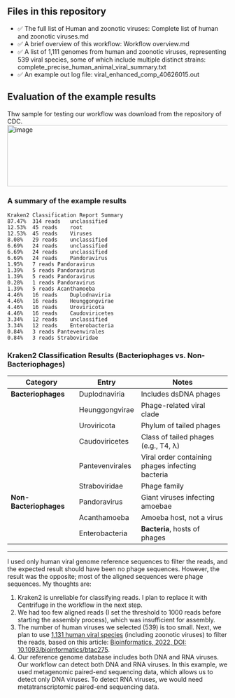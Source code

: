 ## Files in this repository
- ✅ The full list of Human and zoonotic viruses: Complete list of human and zoonotic viruses.md 
- ✅ A brief overview of this workflow: Workflow overview.md
- ✅ A list of 1,111 genomes from human and zoonotic viruses, representing 539 viral species, some of which include multiple distinct strains: complete_precise_human_animal_viral_summary.txt
- ✅ An example out log file: viral_enhanced_comp_40626015.out
## Evaluation of the example results
Thw sample for testing our workflow was download from the repository of CDC.
<img width="700" height="140" alt="image" src="https://github.com/user-attachments/assets/0506bad9-b15d-4fe3-9182-8e87bfbd65c2" />


### A summary of the example results
```
Kraken2 Classification Report Summary
87.47%	314 reads	unclassified
12.53%	45 reads	root
12.53%	45 reads	Viruses
8.08%	29 reads	unclassified
6.69%	24 reads	unclassified
6.69%	24 reads	unclassified
6.69%	24 reads	Pandoravirus
1.95%	7 reads	Pandoravirus
1.39%	5 reads	Pandoravirus
1.39%	5 reads	Pandoravirus
0.28%	1 reads	Pandoravirus
1.39%	5 reads	Acanthamoeba
4.46%	16 reads	Duplodnaviria
4.46%	16 reads	Heunggongvirae
4.46%	16 reads	Uroviricota
4.46%	16 reads	Caudoviricetes
3.34%	12 reads	unclassified
3.34%	12 reads	Enterobacteria
0.84%	3 reads	Pantevenvirales
0.84%	3 reads	Straboviridae
```

### Kraken2 Classification Results (Bacteriophages vs. Non-Bacteriophages)

| Category               | Entry           | Notes                                            |
| ---------------------- | --------------- | ------------------------------------------------ |
| **Bacteriophages**     | Duplodnaviria   | Includes dsDNA phages                            |
|                        | Heunggongvirae  | Phage-related viral clade                        |
|                        | Uroviricota     | Phylum of tailed phages                          |
|                        | Caudoviricetes  | Class of tailed phages (e.g., T4, λ)             |
|                        | Pantevenvirales | Viral order containing phages infecting bacteria |
|                        | Straboviridae   | Phage family                                     |
| **Non-Bacteriophages** | Pandoravirus    | Giant viruses infecting amoebae                  |
|                        | Acanthamoeba    | Amoeba host, not a virus                         |
|                        | Enterobacteria  | **Bacteria**, hosts of phages                        |

---

I used only human viral genome reference sequences to filter the reads, and the expected result should have been no phage sequences. However, the result was the opposite; most of the aligned sequences were phage sequences. My thoughts are:
1. Kraken2 is unreliable for classifying reads. I plan to replace it with Centrifuge in the workflow in the next step.
2. We had too few aligned reads (I set the threshold to 1000 reads before starting the assembly process), which was insufficient for assembly.
3. The number of human viruses we selected (539) is too small. Next, we plan to use [1,131 human viral species](https://github.com/pengsihua2023/wastewater_viral_detection/blob/main/To%20be%20used%20reference%20genome%20list/TableS1.xlsx) (including zoonotic viruses) to filter the reads, based on this article: [Bioinformatics, 2022, DOI: 10.1093/bioinformatics/btac275](https://github.com/pengsihua2023/wastewater_viral_detection/blob/main/To%20be%20used%20reference%20genome%20list/An%20atlas%20of%20human%20viruses.pdf).
4. Our reference genome database includes both DNA and RNA viruses. Our workflow can detect both DNA and RNA viruses. In this example, we used metagenomic paired-end sequencing data, which allows us to detect only DNA viruses. To detect RNA viruses, we would need metatranscriptomic paired-end sequencing data.

